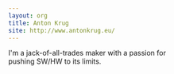 ```yaml
---
layout: org
title: Anton Krug
site: http://www.antonkrug.eu/
---
```

I'm a jack-of-all-trades maker with a passion for pushing SW/HW to its limits.
